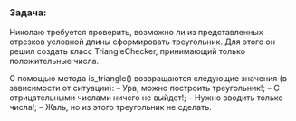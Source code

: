 ### Задача: 
Николаю требуется проверить,
возможно ли из представленных отрезков условной длины сформировать треугольник.
Для этого он решил создать класс TriangleChecker, принимающий только положительные числа.

С помощью метода is_triangle() возвращаются следующие значения (в зависимости от ситуации):
– Ура, можно построить треугольник!;
– С отрицательными числами ничего не выйдет!;
– Нужно вводить только числа!;
– Жаль, но из этого треугольник не сделать.